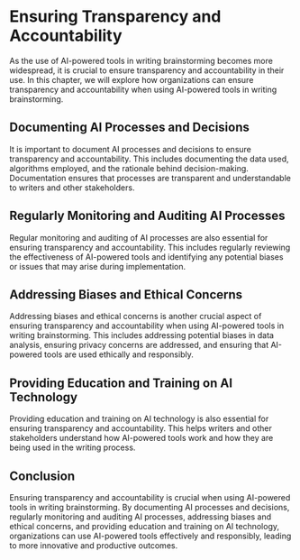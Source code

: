 Ensuring Transparency and Accountability
=========================================================================================

As the use of AI-powered tools in writing brainstorming becomes more widespread, it is crucial to ensure transparency and accountability in their use. In this chapter, we will explore how organizations can ensure transparency and accountability when using AI-powered tools in writing brainstorming.

Documenting AI Processes and Decisions
--------------------------------------

It is important to document AI processes and decisions to ensure transparency and accountability. This includes documenting the data used, algorithms employed, and the rationale behind decision-making. Documentation ensures that processes are transparent and understandable to writers and other stakeholders.

Regularly Monitoring and Auditing AI Processes
----------------------------------------------

Regular monitoring and auditing of AI processes are also essential for ensuring transparency and accountability. This includes regularly reviewing the effectiveness of AI-powered tools and identifying any potential biases or issues that may arise during implementation.

Addressing Biases and Ethical Concerns
--------------------------------------

Addressing biases and ethical concerns is another crucial aspect of ensuring transparency and accountability when using AI-powered tools in writing brainstorming. This includes addressing potential biases in data analysis, ensuring privacy concerns are addressed, and ensuring that AI-powered tools are used ethically and responsibly.

Providing Education and Training on AI Technology
-------------------------------------------------

Providing education and training on AI technology is also essential for ensuring transparency and accountability. This helps writers and other stakeholders understand how AI-powered tools work and how they are being used in the writing process.

Conclusion
----------

Ensuring transparency and accountability is crucial when using AI-powered tools in writing brainstorming. By documenting AI processes and decisions, regularly monitoring and auditing AI processes, addressing biases and ethical concerns, and providing education and training on AI technology, organizations can use AI-powered tools effectively and responsibly, leading to more innovative and productive outcomes.
